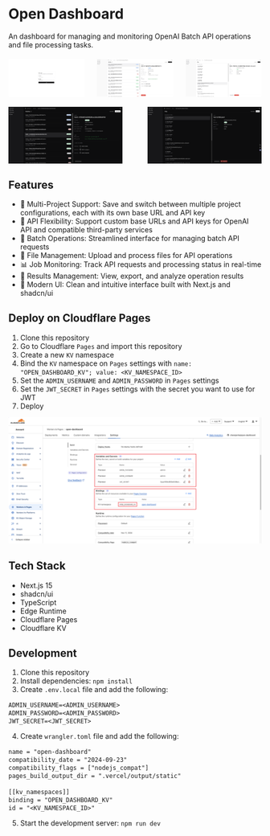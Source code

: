 # Open Dashboard

An dashboard for managing and monitoring OpenAI Batch API operations and file processing tasks.

<div style="display: flex; gap: 10px; justify-content: space-between; margin: 20px 0;">
  <img src="img/000.png" alt="Screenshot 0" width="30%" />
  <img src="img/003.png" alt="Screenshot 3" width="30%" />
  <img src="img/004.png" alt="Screenshot 4" width="30%" />
</div>

<div style="display: flex; gap: 10px; justify-content: space-between; margin: 20px 0;">
  <img src="img/001.png" alt="Screenshot 1" width="45%" />
  <img src="img/002.png" alt="Screenshot 2" width="45%" />
</div>

## Features

- 🔄 Multi-Project Support: Save and switch between multiple project configurations, each with its own base URL and API key
- 🔌 API Flexibility: Support custom base URLs and API keys for OpenAI API and compatible third-party services
- 🤖 Batch Operations: Streamlined interface for managing batch API requests
- 📁 File Management: Upload and process files for API operations
- 📊 Job Monitoring: Track API requests and processing status in real-time
- 💾 Results Management: View, export, and analyze operation results
- 🎨 Modern UI: Clean and intuitive interface built with Next.js and shadcn/ui

## Deploy on Cloudflare Pages

1. Clone this repository
2. Go to Cloudflare `Pages` and import this repository
3. Create a new `KV` namespace
4. Bind the `KV` namespace on `Pages` settings with 
`name: "OPEN_DASHBOARD_KV"; value: <KV_NAMESPACE_ID>`
5. Set the `ADMIN_USERNAME` and `ADMIN_PASSWORD` in `Pages` settings
6. Set the `JWT_SECRET` in `Pages` settings with the secret you want to use for JWT
7. Deploy

![Settings](img/setting.png)

## Tech Stack

- Next.js 15
- shadcn/ui
- TypeScript
- Edge Runtime
- Cloudflare Pages
- Cloudflare KV

## Development

1. Clone this repository
2. Install dependencies: `npm install`
3. Create `.env.local` file and add the following:
```
ADMIN_USERNAME=<ADMIN_USERNAME>
ADMIN_PASSWORD=<ADMIN_PASSWORD>
JWT_SECRET=<JWT_SECRET>
```
4. Create `wrangler.toml` file and add the following:
```
name = "open-dashboard"
compatibility_date = "2024-09-23"
compatibility_flags = ["nodejs_compat"]
pages_build_output_dir = ".vercel/output/static"

[[kv_namespaces]]
binding = "OPEN_DASHBOARD_KV"
id = "<KV_NAMESPACE_ID>"
```
5. Start the development server: `npm run dev`
